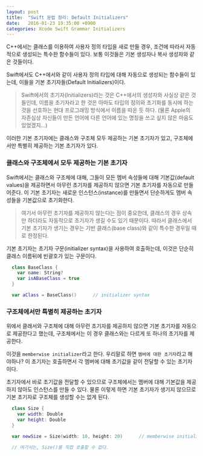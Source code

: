 ```yaml
---
layout: post
title:  "Swift 문법 정리: Default Initializers"
date:   2016-01-23 19:35:00 +0900
categories: Xcode Swift Grammar Initializers
---
```


C++에서는 클래스를 이용하여 사용자 정의 타입을 새로 만들 경우, 조건에 따라서 자동적으로 생성되는 특수한 함수들이 있다. 보통 이것들은 기본 생성자나 복사 생성자와 같은 것들이다.

Swift에서도 C++에서와 같이 사용자 정의 타입에 대해 자동으로 생성되는 함수들이 있는데, 이들을 기본 초기자들(Default Initializers)이다.

> Swift에서의 초기자(Initializers)라는 것은 C++에서의 생성자와 사실상 같은 것들인데, 이름을 초기자라고 한 것은 아마도 타입의 정의와 초기화를 동시에 하는 것을 선호하는 현대 프로그래밍 방식에서 이름을 따온 듯 하다. (물론 Apple의 자존심상 자신들이 만든 언어에 다른 언어에 있는 명칭을 쓰고 싶지 않은 마음도 있었겠지...)

이러한 기본 초기자에는 클래스와 구조체 모두 제공하는 기본 초기자가 있고, 구조체에서만 특별히 제공하는 기본 초기자가 있다.

### 클래스와 구조체에서 모두 제공하는 기본 초기자

Swift에서는 클래스와 구조체에 대해, 그들이 모든 멤버 속성들에 대해 기본값(default values)을 제공하면서 아무런 초기자를 제공하지 않으면 기본 초기자를 자동으로 만들어준다. 이 기본 초기자는 새로운 인스턴스(instance)를 만들면서 단순하게도 멤버 속성들을 기본값으로 초기화한다.

> 여기서 아무런 초기자를 제공하지 않는다는 점이 중요한데, 클래스의 경우 상속만 하더라도 자동적으로 초기자가 생길 수도 있기 때문이다. 따라서 클래스에서 기본 초기자가 생기는 경우는 기반 클래스(base class)와 같이 특수한 경우일 때로 한정된다.

기본 초기자는 초기자 구문(initializer syntax)을 사용하여 호출하는데, 이것은 단순히 클래스 이름뒤에 빈괄호가 있는 구문이다.

```Swift
  class BaseClass {
    var name: String?
    var isABaseClass = true
  }

  var aClass = BaseClass()      // initializer syntax
```


### 구조체에서만 특별히 제공하는 초기자

위에서 클래서와 구조체에 대해 아무런 초기자를 제공하지 않으면 기본 초기자를 자동으로 제공한다고 했는데, 구조체에서는 이 경우 클래스와는 다르게 또 하나의 초기자를 제공한다.

이것을 `memberwise initializer`라고 한다. 우리말로 하면 `멤버에 대한 초기자`라고 해야하나? 이 초기자는 호출하면서 각 멤버에 대해 초기값을 같이 전달할 수 있는 초기자이다.

초기자에서 바로 초기값을 전달할 수 있으므로 구조체에서는 멤버에 대해 기본값을 제공하지 않아도 인스턴스를 만들 수 있다. 물론 이렇게 하면 기본 초기자가 생기지 않으므로 기본 초기자로 구조체를 생성할 수는 없게 된다.

```Swift
  class Size {
    var width: Double
    var height: Double
  }

  var newSize = Size(width: 10, height: 20)      // memberwise initializer

  // 여기서는, Size()를 직접 호출할 수 없다.
```
